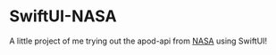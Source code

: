 # SwiftUI-NASA

A little project of me trying out the apod-api from [NASA](https://github.com/nasa/apod-api) using SwiftUI! 
